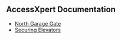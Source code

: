 ## AccessXpert Documentation

* [North Garage Gate](https://collabtime.github.io/axdocs/northGarageGate)
* [Securing Elevators](https://collabtime.github.io/axdocs/securingElevators)
